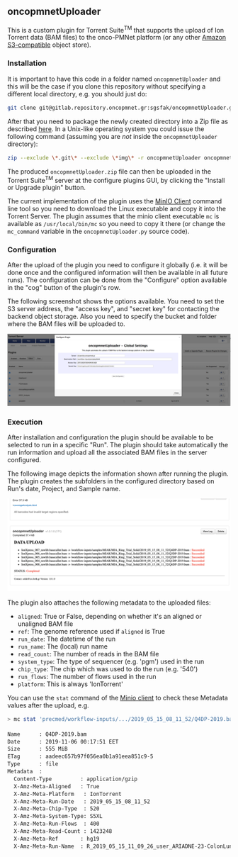##  oncopmnetUploader

This is a custom plugin for Torrent Suite<sup>TM</sup> that supports the upload of Ion Torrent data (BAM files) to the onco-PMNet platform (or any other [Amazon S3-compatible](https://en.wikipedia.org/wiki/Amazon_S3) object store).

### Installation

It is important to have this code in a folder named `oncopmnetUploader` and this will be the case if you clone this repository without specifying a different local directory, e.g. you should just do:

```bash
git clone git@gitlab.repository.oncopmnet.gr:sgsfak/oncopmnetUploader.git
```

After that you need to package the newly created directory into a Zip file as described [here](https://ion-torrent-sdk.readthedocs.io/en/v5.10/plugin/getting_started.html#plugin-packaging). In  a Unix-like operating system you could issue the following command (assuming you are *not* inside the `oncopmnetUploader` directory):

```bash
zip --exclude \*.git\* --exclude \*img\* -r oncopmnetUploader oncopmnetUploader
```

The produced `oncopmnetUploader.zip` file can then be uploaded in the Torrent Suite<sup>TM</sup> server at the configure plugins GUI, by clicking the "Install or Upgrade plugin" button.	

The current implementation of the plugin uses the [MinIO Client](https://docs.min.io/docs/minio-client-quickstart-guide.html) command line tool so you need to download the Linux executable and copy it into the Torrent Server. The plugin assumes that the minio client executable `mc` is available as `/usr/local/bin/mc` so you need to copy it there (or change the `mc_command` variable in the `oncopmnetUploader.py` source code).

### Configuration

After the upload of the plugin you need to configure it globally (i.e. it will be done once and the configured information will then be available in all future runs). The configuration can be done from the "Configure" option available in the "cog" button of the plugin's row. 

The following screenshot shows the options available. You need to set the S3 server address, the "access key", and "secret key" for contacting the backend object storage. Also you need to specify the bucket and folder where the BAM files will be uploaded to.

!["global" configuration](img/config.png)

### Execution

After installation and configuration the plugin should be available to be selected to run in a specific "Run". The plugin should take automatically the run information and upload all the associated BAM files in the server configured.

The following image depicts the information shown after running the plugin. The plugin creates the subfolders in the configured directory based on Run's date, Project, and Sample name.

![plugin results](img/results.png)

The plugin also attaches the following metadata to the uploaded files:

* `aligned`: True or False, depending on whether it's an aligned or unaligned BAM file
* `ref`: The genome reference used if `aligned` is True
* `run_date`: The datetime of the run
* `run_name`: The (local) run name
* `read_count`: The number of reads in the BAM file
* `system_type`: The type of sequencer (e.g. 'pgm') used in the run
* `chip_type`: The chip which was used to do the run (e.g. '540')
* `run_flows`: The number of flows used in the run
* `platform`: This is always 'IonTorrent'

You can use the `stat` command of the 
[Minio client](https://docs.min.io/docs/minio-client-complete-guide.html) 
to check these Metadata values after the upload, e.g.

```bash
> mc stat 'precmed/workflow-inputs/.../2019_05_15_08_11_52/Q4DP-2019.bam'

Name      : Q4DP-2019.bam
Date      : 2019-11-06 00:17:51 EET
Size      : 555 MiB
ETag      : aadeec657b97f056ea0b1a91eea851c9-5
Type      : file
Metadata  :
  Content-Type         : application/gzip
  X-Amz-Meta-Aligned   : True
  X-Amz-Meta-Platform   : IonTorrent
  X-Amz-Meta-Run-Date   : 2019_05_15_08_11_52
  X-Amz-Meta-Chip-Type  : 520
  X-Amz-Meta-System-Type: S5XL
  X-Amz-Meta-Run-Flows  : 400
  X-Amz-Meta-Read-Count : 1423248
  X-Amz-Meta-Ref       : hg19
  X-Amz-Meta-Run-Name  : R_2019_05_15_11_09_26_user_ARIADNE-23-ColonLungV2
```
